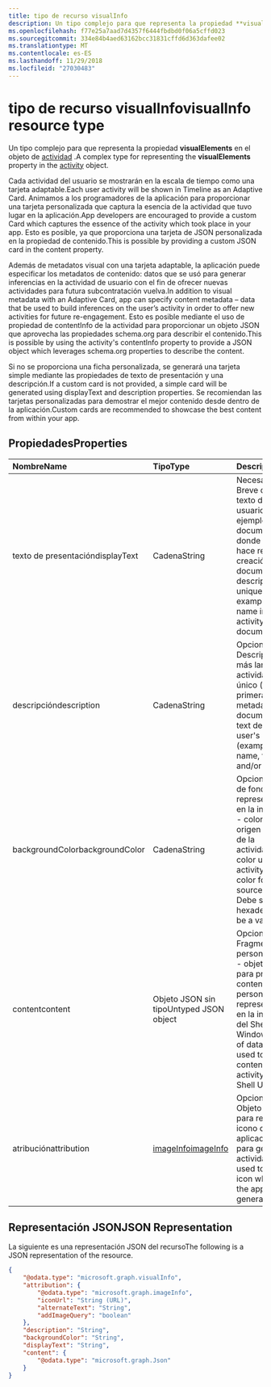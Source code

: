 ```yaml
---
title: tipo de recurso visualInfo
description: Un tipo complejo para que representa la propiedad **visualElements** en el objeto de actividad.
ms.openlocfilehash: f77e25a7aad7d4357f6444fbdbd0f06a5cffd023
ms.sourcegitcommit: 334e84b4aed63162bcc31831cffd6d363dafee02
ms.translationtype: MT
ms.contentlocale: es-ES
ms.lasthandoff: 11/29/2018
ms.locfileid: "27030483"
---
```

# <a name="visualinfo-resource-type"></a><span data-ttu-id="0a52e-103">tipo de recurso visualInfo</span><span class="sxs-lookup"><span data-stu-id="0a52e-103">visualInfo resource type</span></span>

<span data-ttu-id="0a52e-104">Un tipo complejo para que representa la propiedad **visualElements** en el objeto de [actividad](../resources/projectrome-activity.md) .</span><span class="sxs-lookup"><span data-stu-id="0a52e-104">A complex type for representing the **visualElements** property in the [activity](../resources/projectrome-activity.md) object.</span></span>

<span data-ttu-id="0a52e-105">Cada actividad del usuario se mostrarán en la escala de tiempo como una tarjeta adaptable.</span><span class="sxs-lookup"><span data-stu-id="0a52e-105">Each user activity will be shown in Timeline as an Adaptive Card.</span></span> <span data-ttu-id="0a52e-106">Animamos a los programadores de la aplicación para proporcionar una tarjeta personalizada que captura la esencia de la actividad que tuvo lugar en la aplicación.</span><span class="sxs-lookup"><span data-stu-id="0a52e-106">App developers are encouraged to provide a custom Card which captures the essence of the activity which took place in your app.</span></span> <span data-ttu-id="0a52e-107">Esto es posible, ya que proporciona una tarjeta de JSON personalizada en la propiedad de contenido.</span><span class="sxs-lookup"><span data-stu-id="0a52e-107">This is possible by providing a custom JSON card in the content property.</span></span>

<span data-ttu-id="0a52e-108">Además de metadatos visual con una tarjeta adaptable, la aplicación puede especificar los metadatos de contenido: datos que se usó para generar inferencias en la actividad de usuario con el fin de ofrecer nuevas actividades para futura subcontratación vuelva.</span><span class="sxs-lookup"><span data-stu-id="0a52e-108">In addition to visual metadata with an Adaptive Card, app can specify content metadata – data that be used to build inferences on the user’s activity in order to offer new activities for future re-engagement.</span></span> <span data-ttu-id="0a52e-109">Esto es posible mediante el uso de propiedad de contentInfo de la actividad para proporcionar un objeto JSON que aprovecha las propiedades schema.org para describir el contenido.</span><span class="sxs-lookup"><span data-stu-id="0a52e-109">This is possible by using the activity's contentInfo property to provide a JSON object which leverages schema.org properties to describe the content.</span></span>

<span data-ttu-id="0a52e-110">Si no se proporciona una ficha personalizada, se generará una tarjeta simple mediante las propiedades de texto de presentación y una descripción.</span><span class="sxs-lookup"><span data-stu-id="0a52e-110">If a custom card is not provided, a simple card will be generated using displayText and description properties.</span></span> <span data-ttu-id="0a52e-111">Se recomiendan las tarjetas personalizadas para demostrar el mejor contenido desde dentro de la aplicación.</span><span class="sxs-lookup"><span data-stu-id="0a52e-111">Custom cards are recommended to showcase the best content from within your app.</span></span>

## <a name="properties"></a><span data-ttu-id="0a52e-112">Propiedades</span><span class="sxs-lookup"><span data-stu-id="0a52e-112">Properties</span></span>

|<span data-ttu-id="0a52e-113">Nombre</span><span class="sxs-lookup"><span data-stu-id="0a52e-113">Name</span></span> | <span data-ttu-id="0a52e-114">Tipo</span><span class="sxs-lookup"><span data-stu-id="0a52e-114">Type</span></span> | <span data-ttu-id="0a52e-115">Descripción</span><span class="sxs-lookup"><span data-stu-id="0a52e-115">Description</span></span>|
|:----|:------|:-----------|
|<span data-ttu-id="0a52e-116">texto de presentación</span><span class="sxs-lookup"><span data-stu-id="0a52e-116">displayText</span></span> | <span data-ttu-id="0a52e-117">Cadena</span><span class="sxs-lookup"><span data-stu-id="0a52e-117">String</span></span> | <span data-ttu-id="0a52e-118">Necesario.</span><span class="sxs-lookup"><span data-stu-id="0a52e-118">Required.</span></span> <span data-ttu-id="0a52e-119">Breve descripción de texto de la actividad de usuario único (por ejemplo, el nombre de documento en los casos donde una actividad hace referencia a la creación de documentos)</span><span class="sxs-lookup"><span data-stu-id="0a52e-119">Short text description of the user's unique activity (for example, document name in cases where an activity refers to document creation)</span></span>|
|<span data-ttu-id="0a52e-120">descripción</span><span class="sxs-lookup"><span data-stu-id="0a52e-120">description</span></span> | <span data-ttu-id="0a52e-121">Cadena</span><span class="sxs-lookup"><span data-stu-id="0a52e-121">String</span></span> | <span data-ttu-id="0a52e-122">Opcional.</span><span class="sxs-lookup"><span data-stu-id="0a52e-122">Optional.</span></span> <span data-ttu-id="0a52e-123">Descripción de texto más larga de la actividad de usuario único (ejemplo: nombre, primera oración y metadatos de documentos)</span><span class="sxs-lookup"><span data-stu-id="0a52e-123">Longer text description of the user's unique activity (example: document name, first sentence, and/or metadata)</span></span>|
|<span data-ttu-id="0a52e-124">backgroundColor</span><span class="sxs-lookup"><span data-stu-id="0a52e-124">backgroundColor</span></span> | <span data-ttu-id="0a52e-125">Cadena</span><span class="sxs-lookup"><span data-stu-id="0a52e-125">String</span></span> | <span data-ttu-id="0a52e-126">Opcional.</span><span class="sxs-lookup"><span data-stu-id="0a52e-126">Optional.</span></span> <span data-ttu-id="0a52e-127">Color de fondo utilizado para representar la actividad en la interfaz de usuario - color de marca para el origen de la aplicación de la actividad.</span><span class="sxs-lookup"><span data-stu-id="0a52e-127">Background color used to render the activity in the UI - brand color for the application source of the activity.</span></span> <span data-ttu-id="0a52e-128">Debe ser un color hexadecimal válido</span><span class="sxs-lookup"><span data-stu-id="0a52e-128">Must be a valid hex color</span></span>|
|<span data-ttu-id="0a52e-129">content</span><span class="sxs-lookup"><span data-stu-id="0a52e-129">content</span></span> | <span data-ttu-id="0a52e-130">Objeto JSON sin tipo</span><span class="sxs-lookup"><span data-stu-id="0a52e-130">Untyped JSON object</span></span> | <span data-ttu-id="0a52e-131">Opcional.</span><span class="sxs-lookup"><span data-stu-id="0a52e-131">Optional.</span></span> <span data-ttu-id="0a52e-132">Fragmento personalizado de datos - objeto JSON se usa para proporcionar contenido personalizado para representar la actividad en la interfaz de usuario del Shell de Windows</span><span class="sxs-lookup"><span data-stu-id="0a52e-132">Custom piece of data - JSON object used to provide custom content to render the activity in the Windows Shell UI</span></span>|
|<span data-ttu-id="0a52e-133">atribución</span><span class="sxs-lookup"><span data-stu-id="0a52e-133">attribution</span></span> | [<span data-ttu-id="0a52e-134">imageInfo</span><span class="sxs-lookup"><span data-stu-id="0a52e-134">imageInfo</span></span>](../resources/projectrome-imageinfo.md) | <span data-ttu-id="0a52e-135">Opcional.</span><span class="sxs-lookup"><span data-stu-id="0a52e-135">Optional.</span></span> <span data-ttu-id="0a52e-136">Objeto JSON usado para representar un icono que representa la aplicación que se usa para generar la actividad</span><span class="sxs-lookup"><span data-stu-id="0a52e-136">JSON object used to represent an icon which represents the application used to generate the activity</span></span>|

## <a name="json-representation"></a><span data-ttu-id="0a52e-137">Representación JSON</span><span class="sxs-lookup"><span data-stu-id="0a52e-137">JSON Representation</span></span>

<span data-ttu-id="0a52e-138">La siguiente es una representación JSON del recurso</span><span class="sxs-lookup"><span data-stu-id="0a52e-138">The following is a JSON representation of the resource.</span></span>

<!-- {
  "blockType": "resource",
  "optionalProperties": [
    "attribution",
    "description",
    "backgroundColor",
    "content"
  ],
  "@odata.type": "microsoft.graph.visualInfo"
}-->

```json
{
    "@odata.type": "microsoft.graph.visualInfo",
    "attribution": {
        "@odata.type": "microsoft.graph.imageInfo",
        "iconUrl": "String (URL)",
        "alternateText": "String",
        "addImageQuery": "boolean"
    },
    "description": "String",
    "backgroundColor": "String",
    "displayText": "String",
    "content": {
        "@odata.type": "microsoft.graph.Json"
    }
}
```

<!-- uuid: 8fcb5dbc-d5aa-4681-8e31-b001d5168d79
2017-06-07 14:57:30 UTC -->
<!-- {
  "type": "#page.annotation",
  "description": "visualinfo resource",
  "keywords": "",
  "section": "documentation",
  "tocPath": ""
}-->
